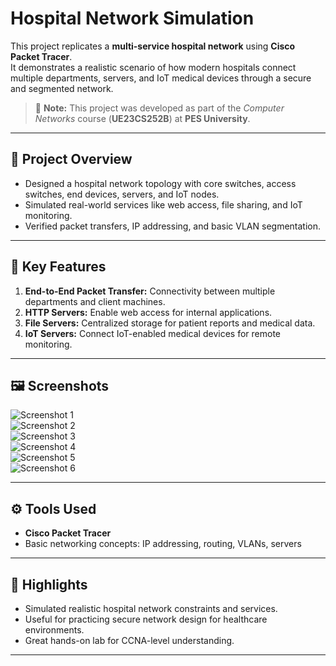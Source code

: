 # Hospital Network Simulation

This project replicates a **multi-service hospital network** using **Cisco Packet Tracer**.  
It demonstrates a realistic scenario of how modern hospitals connect multiple departments, servers, and IoT medical devices through a secure and segmented network.

> 🏫 **Note:** This project was developed as part of the *Computer Networks* course (**UE23CS252B**) at **PES University**.

---

## 🏥 **Project Overview**

- Designed a hospital network topology with core switches, access switches, end devices, servers, and IoT nodes.
- Simulated real-world services like web access, file sharing, and IoT monitoring.
- Verified packet transfers, IP addressing, and basic VLAN segmentation.

---

## 🚀 **Key Features**

1. **End-to-End Packet Transfer:** Connectivity between multiple departments and client machines.
2. **HTTP Servers:** Enable web access for internal applications.
3. **File Servers:** Centralized storage for patient reports and medical data.
4. **IoT Servers:** Connect IoT-enabled medical devices for remote monitoring.

---

## 🖼️ **Screenshots**

![Screenshot 1](https://github.com/user-attachments/assets/fbf93831-62ef-486f-85ad-86cdc8bbc4da)  
![Screenshot 2](https://github.com/user-attachments/assets/597f664f-9cf0-44dc-8518-63f1a362c54e)  
![Screenshot 3](https://github.com/user-attachments/assets/35674a20-a91a-42cf-a337-b7552b9e99fa)  
![Screenshot 4](https://github.com/user-attachments/assets/a822f9f9-61b2-45b6-be66-5fc4622fb862)  
![Screenshot 5](https://github.com/user-attachments/assets/7a35ff4b-22e4-4c56-a908-6262d331a7be)  
![Screenshot 6](https://github.com/user-attachments/assets/9452ab3a-46be-4094-ac6a-067933125147)

---

## ⚙️ **Tools Used**

- **Cisco Packet Tracer**
- Basic networking concepts: IP addressing, routing, VLANs, servers

---

## 📌 **Highlights**

- Simulated realistic hospital network constraints and services.
- Useful for practicing secure network design for healthcare environments.
- Great hands-on lab for CCNA-level understanding.

---

